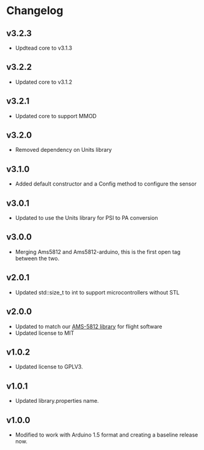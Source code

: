 # Changelog

## v3.2.3
- Updtead core to v3.1.3

## v3.2.2
- Updated core to v3.1.2

## v3.2.1
- Updated core to support MMOD

## v3.2.0
- Removed dependency on Units library

## v3.1.0
- Added default constructor and a Config method to configure the sensor

## v3.0.1
- Updated to use the Units library for PSI to PA conversion

## v3.0.0
- Merging Ams5812 and Ams5812-arduino, this is the first open tag between the two.

## v2.0.1
- Updated std::size_t to int to support microcontrollers without STL

## v2.0.0
- Updated to match our [AMS-5812 library](https://github.com/bolderflight/ams5812) for flight software
- Updated license to MIT

## v1.0.2
- Updated license to GPLV3.

## v1.0.1
- Updated library.properties name.

## v1.0.0
- Modified to work with Arduino 1.5 format and creating a baseline release now.
